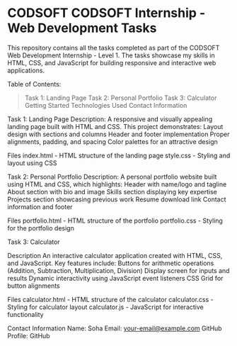 # CODSOFT CODSOFT Internship - Web Development Tasks

This repository contains all the tasks completed as part of the CODSOFT Web Development Internship - Level 1. The tasks showcase my skills in HTML, CSS, and JavaScript for building responsive and interactive web applications.

Table of Contents:

>Task 1: Landing Page
>Task 2: Personal Portfolio
>Task 3: Calculator
>Getting Started
>Technologies Used
>Contact Information

Task 1: Landing Page
Description:
A responsive and visually appealing landing page built with HTML and CSS. This project demonstrates:
Layout design with sections and columns
Header and footer implementation
Proper alignments, padding, and spacing
Color palettes for an attractive design

Files
index.html - HTML structure of the landing page
style.css - Styling and layout using CSS

Task 2: Personal Portfolio
Description:
A personal portfolio website built using HTML and CSS, which highlights:
Header with name/logo and tagline
About section with bio and image
Skills section displaying key expertise
Projects section showcasing previous work
Resume download link
Contact information and footer

Files
portfolio.html - HTML structure of the portfolio
portfolio.css - Styling for the portfolio design

Task 3: Calculator

Description
An interactive calculator application created with HTML, CSS, and JavaScript. Key features include:
Buttons for arithmetic operations (Addition, Subtraction, Multiplication, Division)
Display screen for inputs and results
Dynamic interactivity using JavaScript event listeners
CSS Grid for button alignments

Files
calculator.html - HTML structure of the calculator
calculator.css - Styling for calculator layout
calculator.js - JavaScript for interactive functionality


Contact Information
Name: Soha
Email: your-email@example.com
GitHub Profile: GitHub
